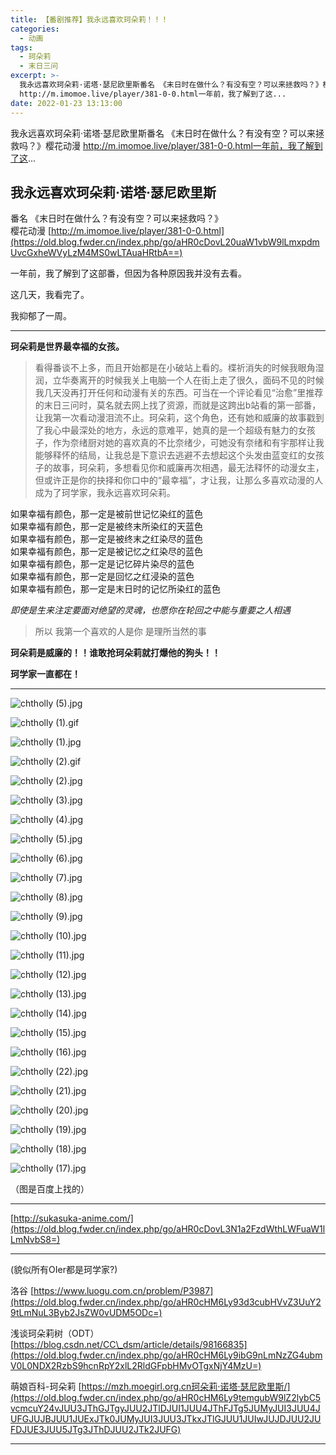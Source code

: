 ```yaml
---
title: 【番剧推荐】我永远喜欢珂朵莉！！！
categories:
  - 动画
tags:
  - 珂朵莉
  - 末日三问
excerpt: >-
  我永远喜欢珂朵莉·诺塔·瑟尼欧里斯番名 《末日时在做什么？有没有空？可以来拯救吗？》樱花动漫
  http://m.imomoe.live/player/381-0-0.html一年前，我了解到了这...
date: 2022-01-23 13:13:00
---
```


我永远喜欢珂朵莉·诺塔·瑟尼欧里斯番名 《末日时在做什么？有没有空？可以来拯救吗？》樱花动漫 http://m.imomoe.live/player/381-0-0.html一年前，我了解到了这...
<!-- more -->
## 我永远喜欢珂朵莉·诺塔·瑟尼欧里斯

番名 《末日时在做什么？有没有空？可以来拯救吗？》  
樱花动漫 [http://m.imomoe.live/player/381-0-0.html](https://old.blog.fwder.cn/index.php/go/aHR0cDovL20uaW1vbW9lLmxpdmUvcGxheWVyLzM4MS0wLTAuaHRtbA==)

一年前，我了解到了这部番，但因为各种原因我并没有去看。

这几天，我看完了。

我抑郁了一周。

* * *

**珂朵莉是世界最幸福的女孩。**

> 看得番谈不上多，而且开始都是在小破站上看的。楪祈消失的时候我眼角湿润，立华奏离开的时候我关上电脑一个人在街上走了很久，面码不见的时候我几天没再打开任何和动漫有关的东西。可当在一个评论看见“治愈”里推荐的末日三问时，莫名就去网上找了资源，而就是这跨出b站看的第一部番，让我第一次看动漫泪流不止。珂朵莉，这个角色，还有她和威廉的故事戳到了我心中最深处的地方，永远的意难平，她真的是一个超级有魅力的女孩子，作为奈绪厨对她的喜欢真的不比奈绪少，可她没有奈绪和有宇那样让我能够释怀的结局，让我总是下意识去逃避不去想起这个头发由蓝变红的女孩子的故事，珂朵莉，多想看见你和威廉再次相遇，最无法释怀的动漫女主，但或许正是你的抉择和你口中的“最幸福”，才让我，让那么多喜欢动漫的人成为了珂学家，我永远喜欢珂朵莉。

如果幸福有颜色，那一定是被前世记忆染红的蓝色  
如果幸福有颜色，那一定是被终末所染红的天蓝色  
如果幸福有颜色，那一定是被终末之红染尽的蓝色  
如果幸福有颜色，那一定是被记忆之红染尽的蓝色  
如果幸福有颜色，那一定是记忆碎片染尽的蓝色  
如果幸福有颜色，那一定是回忆之红浸染的蓝色  
如果幸福有颜色，那一定是末日时的记忆所染红的蓝色

_即使是生来注定要面对绝望的灵魂，也愿你在轮回之中能与重要之人相遇_

> 所以 我第一个喜欢的人是你 是理所当然的事

**珂朵莉是威廉的！！谁敢抢珂朵莉就打爆他的狗头！！**

**珂学家一直都在！**

* * *

![chtholly (5).jpg](https://old.blog.fwder.cn/usr/uploads/2022/01/1414952116.jpg "chtholly (5).jpg")

![chtholly (1).gif](https://old.blog.fwder.cn/usr/uploads/2022/01/2322178697.gif "chtholly (1).gif")

![chtholly (1).jpg](https://old.blog.fwder.cn/usr/uploads/2022/01/2699813528.jpg "chtholly (1).jpg")

![chtholly (2).gif](https://old.blog.fwder.cn/usr/uploads/2022/01/2602156248.gif "chtholly (2).gif")

![chtholly (2).jpg](https://old.blog.fwder.cn/usr/uploads/2022/01/1541530544.jpg "chtholly (2).jpg")

![chtholly (3).jpg](https://old.blog.fwder.cn/usr/uploads/2022/01/2203423606.jpg "chtholly (3).jpg")

![chtholly (4).jpg](https://old.blog.fwder.cn/usr/uploads/2022/01/466353555.jpg "chtholly (4).jpg")

![chtholly (5).jpg](https://old.blog.fwder.cn/usr/uploads/2022/01/1733930206.jpg "chtholly (5).jpg")

![chtholly (6).jpg](https://old.blog.fwder.cn/usr/uploads/2022/01/816520075.jpg "chtholly (6).jpg")

![chtholly (7).jpg](https://old.blog.fwder.cn/usr/uploads/2022/01/3155233715.jpg "chtholly (7).jpg")

![chtholly (8).jpg](https://old.blog.fwder.cn/usr/uploads/2022/01/759077539.jpg "chtholly (8).jpg")

![chtholly (9).jpg](https://old.blog.fwder.cn/usr/uploads/2022/01/47354404.jpg "chtholly (9).jpg")

![chtholly (10).jpg](https://old.blog.fwder.cn/usr/uploads/2022/01/898429960.jpg "chtholly (10).jpg")

![chtholly (11).jpg](https://old.blog.fwder.cn/usr/uploads/2022/01/3953075831.jpg "chtholly (11).jpg")

![chtholly (12).jpg](https://old.blog.fwder.cn/usr/uploads/2022/01/174464039.jpg "chtholly (12).jpg")

![chtholly (13).jpg](https://old.blog.fwder.cn/usr/uploads/2022/01/2573579803.jpg "chtholly (13).jpg")

![chtholly (14).jpg](https://old.blog.fwder.cn/usr/uploads/2022/01/3720743715.jpg "chtholly (14).jpg")

![chtholly (15).jpg](https://old.blog.fwder.cn/usr/uploads/2022/01/906066443.jpg "chtholly (15).jpg")

![chtholly (16).jpg](https://old.blog.fwder.cn/usr/uploads/2022/01/441297490.jpg "chtholly (16).jpg")

![chtholly (22).jpg](https://old.blog.fwder.cn/usr/uploads/2022/01/3097342965.jpg "chtholly (22).jpg")

![chtholly (21).jpg](https://old.blog.fwder.cn/usr/uploads/2022/01/1159953297.jpg "chtholly (21).jpg")

![chtholly (20).jpg](https://old.blog.fwder.cn/usr/uploads/2022/01/1953174725.jpg "chtholly (20).jpg")

![chtholly (19).jpg](https://old.blog.fwder.cn/usr/uploads/2022/01/3617272355.jpg "chtholly (19).jpg")

![chtholly (18).jpg](https://old.blog.fwder.cn/usr/uploads/2022/01/3862768471.jpg "chtholly (18).jpg")

![chtholly (17).jpg](https://old.blog.fwder.cn/usr/uploads/2022/01/1415608119.jpg "chtholly (17).jpg")

（图是百度上找的）

* * *

[http://sukasuka-anime.com/](https://old.blog.fwder.cn/index.php/go/aHR0cDovL3N1a2FzdWthLWFuaW1lLmNvbS8=)

* * *

(貌似所有OIer都是珂学家?)

洛谷 [https://www.luogu.com.cn/problem/P3987](https://old.blog.fwder.cn/index.php/go/aHR0cHM6Ly93d3cubHVvZ3UuY29tLmNuL3Byb2JsZW0vUDM5ODc=)

浅谈珂朵莉树（ODT） [https://blog.csdn.net/CC\_dsm/article/details/98166835](https://old.blog.fwder.cn/index.php/go/aHR0cHM6Ly9ibG9nLmNzZG4ubmV0L0NDX2RzbS9hcnRpY2xlL2RldGFpbHMvOTgxNjY4MzU=)

萌娘百科-珂朵莉 [https://mzh.moegirl.org.cn珂朵莉·诺塔·瑟尼欧里斯/](https://old.blog.fwder.cn/index.php/go/aHR0cHM6Ly9temgubW9lZ2lybC5vcmcuY24vJUU3JThGJTgyJUU2JTlDJUI1JUU4JThFJTg5JUMyJUI3JUU4JUFGJUJBJUU1JUExJTk0JUMyJUI3JUU3JTkxJTlGJUU1JUIwJUJDJUU2JUFDJUE3JUU5JTg3JThDJUU2JTk2JUFG)

* * *